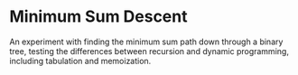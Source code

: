 # Minimum Sum Descent
An experiment with finding the minimum sum path down through a binary tree, testing the differences between recursion and dynamic programming, including tabulation and memoization.
